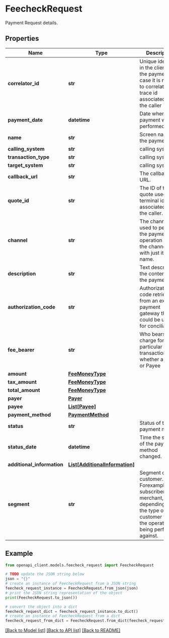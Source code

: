 # FeecheckRequest

Payment Request details.

## Properties

Name | Type | Description | Notes
------------ | ------------- | ------------- | -------------
**correlator_id** | **str** | Unique identifier in the client for the payment in case it is needed to correlate, a trace id associated with the caller | 
**payment_date** | **datetime** | Date when the payment was performed. | [optional] 
**name** | **str** | Screen name of the payment. | [optional] 
**calling_system** | **str** | calling system. | [optional] 
**transaction_type** | **str** | calling systemn. | 
**target_system** | **str** | calling systemn. | [optional] 
**callback_url** | **str** | The callback URL. | 
**quote_id** | **str** | The ID of the quote used, a terminal id associated with the caller. | [optional] 
**channel** | **str** | The channel used to perform the payment operation or just the channel itself with just its name. | [optional] 
**description** | **str** | Text describing the contents of the payment. | [optional] 
**authorization_code** | **str** | Authorization code retrieved from an external payment gateway that could be used for conciliation. | [optional] 
**fee_bearer** | **str** | Who bears a charge for a particular transaction , whether a Payer or Payee | [optional] 
**amount** | [**FeeMoneyType**](FeeMoneyType.md) |  | [optional] 
**tax_amount** | [**FeeMoneyType**](FeeMoneyType.md) |  | [optional] 
**total_amount** | [**FeeMoneyType**](FeeMoneyType.md) |  | 
**payer** | [**Payer**](Payer.md) |  | [optional] 
**payee** | [**List[Payee]**](Payee.md) |  | [optional] 
**payment_method** | [**PaymentMethod**](PaymentMethod.md) |  | 
**status** | **str** | Status of the payment method. | [optional] 
**status_date** | **datetime** | Time the status of the payment method changed. | [optional] 
**additional_information** | [**List[AdditionalInformation]**](AdditionalInformation.md) |  | [optional] 
**segment** | **str** | Segment of the customer. Forexample, subscriber,agent, merchant, admin depending on the type of customer whome the operation is being performed against. | [optional] 

## Example

```python
from openapi_client.models.feecheck_request import FeecheckRequest

# TODO update the JSON string below
json = "{}"
# create an instance of FeecheckRequest from a JSON string
feecheck_request_instance = FeecheckRequest.from_json(json)
# print the JSON string representation of the object
print(FeecheckRequest.to_json())

# convert the object into a dict
feecheck_request_dict = feecheck_request_instance.to_dict()
# create an instance of FeecheckRequest from a dict
feecheck_request_from_dict = FeecheckRequest.from_dict(feecheck_request_dict)
```
[[Back to Model list]](../README.md#documentation-for-models) [[Back to API list]](../README.md#documentation-for-api-endpoints) [[Back to README]](../README.md)



